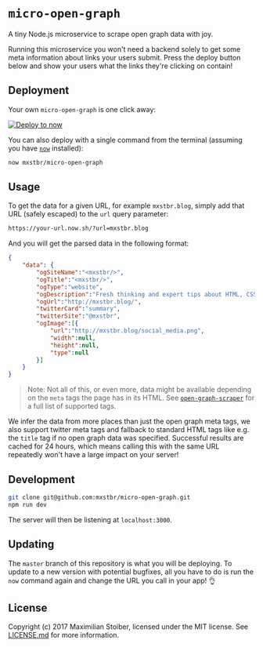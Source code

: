 # `micro-open-graph`

A tiny Node.js microservice to scrape open graph data with joy.

Running this microservice you won't need a backend solely to get some meta information about links your users submit. Press the deploy button below and show your users what the links they're clicking on contain!

## Deployment

Your own `micro-open-graph` is one click away:

[![Deploy to now](https://deploy.now.sh/static/button.svg)](https://deploy.now.sh/?repo=https://github.com/mxstbr/micro-open-graph)

You can also deploy with a single command from the terminal (assuming you have [`now`](https://now.sh) installed):

```sh
now mxstbr/micro-open-graph
```

## Usage

To get the data for a given URL, for example `mxstbr.blog`, simply add that URL (safely escaped) to the `url` query parameter:

```sh
https://your-url.now.sh/?url=mxstbr.blog
```

And you will get the parsed data in the following format:

```JSON
{
	"data": {
		"ogSiteName":"<mxstbr/>",
		"ogTitle":"<mxstbr/>",
		"ogType":"website",
		"ogDescription":"Fresh thinking and expert tips about HTML, CSS, JavaScript and other web technologies.",
		"ogUrl":"http://mxstbr.blog/",
		"twitterCard":"summary",
		"twitterSite":"@mxstbr",
		"ogImage":[{
			"url":"http://mxstbr.blog/social_media.png",
			"width":null,
			"height":null,
			"type":null
		}]
	}
}
```

> Note: Not all of this, or even more, data might be available depending on the `meta` tags the page has in its HTML. See [`open-graph-scraper`](https://github.com/jshemas/openGraphScraper/blob/master/app.js) for a full list of supported tags.

We infer the data from more places than just the open graph meta tags, we also support twitter meta tags and fallback to standard HTML tags like e.g. the `title` tag if no open graph data was specified. Successful results are cached for 24 hours, which means calling this with the same URL repeatedly won't have a large impact on your server!

## Development

```sh
git clone git@github.com:mxstbr/micro-open-graph.git
npm run dev
```

The server will then be listening at `localhost:3000`.

## Updating

The `master` branch of this repository is what you will be deploying. To update to a new version with potential bugfixes, all you have to do is run the `now` command again and change the URL you call in your app! 👌

## License

Copyright (c) 2017 Maximilian Stoiber, licensed under the MIT license. See [LICENSE.md](LICENSE.md) for more information.

